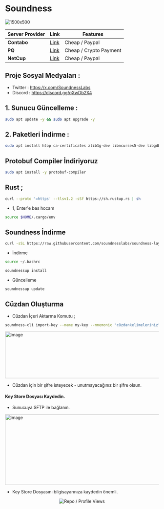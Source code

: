 # Soundness

![1500x500](https://github.com/user-attachments/assets/6411da65-2338-4de9-8ac1-501c845e2a29)


| Server Provider        | Link              | Features |
|------------------|----------------------------|----------------------------|
| **Contabo**          | [Link](https://www.dpbolvw.net/click-101330552-12454592)                     | Cheap / Paypal  |
| **PQ**      | [Link](https://pq.hosting/?from=627713)                  | Cheap / Crypto Payment |
| **NetCup**          | [Link](https://www.netcup.com/en/?ref=261820) | Cheap / Paypal |

## Proje Sosyal Medyaları : 
- Twitter : https://x.com/SoundnessLabs
- Discord : https://discord.gg/qXwDb2X4


## 1. Sunucu Güncelleme : 

```bash
sudo apt update -y && sudo apt upgrade -y
```
## 2. Paketleri İndirme :

```bash
sudo apt install htop ca-certificates zlib1g-dev libncurses5-dev libgdbm-dev libnss3-dev tmux iptables curl nvme-cli git wget make jq libleveldb-dev build-essential pkg-config ncdu tar clang bsdmainutils lsb-release libssl-dev libreadline-dev libffi-dev jq gcc screen file unzip lz4 -y
```

## Protobuf Compiler İndiriyoruz

```bash
sudo apt install -y protobuf-compiler
```

## Rust ; 

```bash
curl --proto '=https' --tlsv1.2 -sSf https://sh.rustup.rs | sh
```

- 1, Enter'e bas hocam

```bash
source $HOME/.cargo/env
```

## Soundness İndirme

```bash
curl -sSL https://raw.githubusercontent.com/soundnesslabs/soundness-layer/main/soundnessup/install | bash
```

- İndirme

```bash
source ~/.bashrc 
```


```bash
soundnessup install
```

- Güncelleme

```bash
soundnessup update
```

## Cüzdan Oluşturma

- Cüzdan İçeri Aktarma Komutu ; 

```bash
soundness-cli import-key --name my-key --mnemonic "cüzdankelimeleriniz"
```

<img width="1585" height="153" alt="image" src="https://github.com/user-attachments/assets/8da4ce9b-15cc-4fb5-9a3e-f965ef4ccd38" />


- Cüzdan için bir şifre isteyecek - unutmayacağınız bir şifre olsun.

#### Key Store Dosyası Kaydedin.

- Sunucuya SFTP ile bağlanın.

<img width="954" height="231" alt="image" src="https://github.com/user-attachments/assets/b298c057-ce3a-4e45-b687-152dd88ad901" />

- Key Store Dosyasını bilgisayarınıza kaydedin önemli.

<p align="center">
  <img src="https://komarev.com/ghpvc/?username=FurkanL0&style=flat-square&color=red&label=Profile+Views+/+Repo+Views+" alt="Repo / Profile Views" />
</p>
